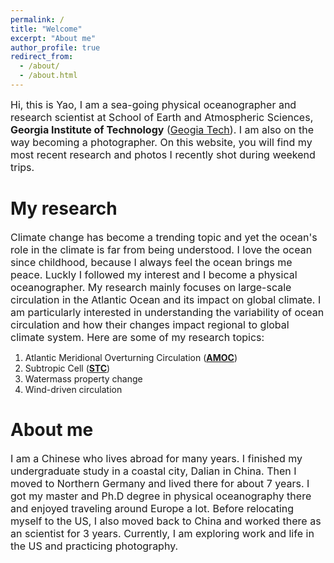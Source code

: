 ```yaml
---
permalink: /
title: "Welcome"
excerpt: "About me"
author_profile: true
redirect_from: 
  - /about/
  - /about.html
---
```


<span style="font-size:16px; text-align: justify;">Hi, this is Yao, I am a sea-going physical oceanographer and research scientist at School of Earth and Atmospheric Sciences, <span style="font-weight:bold">Georgia Institute of Technology</span> (<a href="https://eas.gatech.edu//">Geogia Tech</a>). I am also on the way becoming a photographer. On this website, you will find my most recent research and photos I recently shot during weekend trips.</span>

My research
======
<span style="font-size:16px; text-align: justify;">Climate change has become a trending topic and yet the ocean's role in the climate is far from being understood. I love the ocean since childhood, because I always feel the ocean brings me peace. Luckly I followed my interest and I become a physical oceanographer. My research mainly focuses on large-scale circulation in the Atlantic Ocean and its impact on global climate. I am particularly interested in understanding the variability of ocean circulation and how their changes impact regional to global climate system. Here are some of my research topics:</span>
1. Atlantic Meridional Overturning Circulation (<span style="font-weight:bold"><a href="https://www.science.org/doi/10.1126/sciadv.abc7836">AMOC</a></span>) 
2. Subtropic Cell (<span style="font-weight:bold"><a href="https://doi.org/10.1029/2021JC018191">STC</a></span>) 
3. Watermass property change
4. Wind-driven circulation

About me
======
<span style="font-size:16px; text-align: justify;">I am a Chinese who lives abroad for many years. I finished my undergraduate study in a coastal city, Dalian in China. Then I moved to Northern Germany and lived there for about 7 years. I got my master and Ph.D degree in physical oceanography there and enjoyed traveling around Europe a lot. Before relocating myself to the US, I also moved back to China and worked there as an scientist for 3 years. Currently, I am exploring work and life in the US and practicing photography.</span>